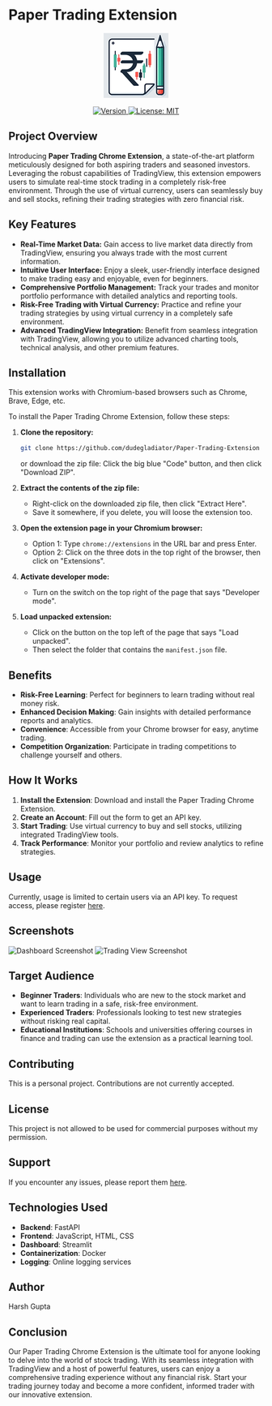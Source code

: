 # Paper Trading Extension

<p align="center">
  <img src="icons/icon128.png" alt="Project Logo" width="128">
</p>

<p align="center">
  <a href="https://github.com/yourusername/paper-trading-extension/releases">
    <img src="https://img.shields.io/badge/version-1.0.0-blue.svg" alt="Version">
  </a>
  <a href="https://opensource.org/licenses/MIT">
    <img src="https://img.shields.io/badge/License-MIT-yellow.svg" alt="License: MIT">
  </a>
</p>

## Project Overview

Introducing **Paper Trading Chrome Extension**, a state-of-the-art platform meticulously designed for both aspiring traders and seasoned investors. Leveraging the robust capabilities of TradingView, this extension empowers users to simulate real-time stock trading in a completely risk-free environment. Through the use of virtual currency, users can seamlessly buy and sell stocks, refining their trading strategies with zero financial risk.

## Key Features

- **Real-Time Market Data:** Gain access to live market data directly from TradingView, ensuring you always trade with the most current information.
- **Intuitive User Interface:** Enjoy a sleek, user-friendly interface designed to make trading easy and enjoyable, even for beginners.
- **Comprehensive Portfolio Management:** Track your trades and monitor portfolio performance with detailed analytics and reporting tools.
- **Risk-Free Trading with Virtual Currency:** Practice and refine your trading strategies by using virtual currency in a completely safe environment.
- **Advanced TradingView Integration:** Benefit from seamless integration with TradingView, allowing you to utilize advanced charting tools, technical analysis, and other premium features.

## Installation

This extension works with Chromium-based browsers such as Chrome, Brave, Edge, etc.

To install the Paper Trading Chrome Extension, follow these steps:

1. **Clone the repository:**
    ```bash
    git clone https://github.com/dudegladiator/Paper-Trading-Extension
    ```
    
    or download the zip file:  Click the big blue "Code" button, and then click "Download ZIP".

2. **Extract the contents of the zip file:**
    - Right-click on the downloaded zip file, then click "Extract Here".
    - Save it somewhere, if you delete, you will loose the extension too.

3. **Open the extension page in your Chromium browser:**
    - Option 1: Type `chrome://extensions` in the URL bar and press Enter.
    - Option 2: Click on the three dots in the top right of the browser, then click on "Extensions".

4. **Activate developer mode:**
    - Turn on the switch on the top right of the page that says "Developer mode".

5. **Load unpacked extension:**
    - Click on the button on the top left of the page that says "Load unpacked".
    - Then select the folder that contains the `manifest.json` file.

## Benefits

- **Risk-Free Learning**: Perfect for beginners to learn trading without real money risk.
- **Enhanced Decision Making**: Gain insights with detailed performance reports and analytics.
- **Convenience**: Accessible from your Chrome browser for easy, anytime trading.
- **Competition Organization**: Participate in trading competitions to challenge yourself and others.


## How It Works

1. **Install the Extension**: Download and install the Paper Trading Chrome Extension.
2. **Create an Account**: Fill out the form to get an API key.
3. **Start Trading**: Use virtual currency to buy and sell stocks, utilizing integrated TradingView tools.
4. **Track Performance**: Monitor your portfolio and review analytics to refine strategies.


## Usage
Currently, usage is limited to certain users via an API key. To request access, please register [here](https://forms.gle/kHTc9CzKCBm5BGmu7).

## Screenshots
![Dashboard Screenshot](path_to_screenshot.png)
![Trading View Screenshot](path_to_screenshot.png)

## Target Audience
- **Beginner Traders**: Individuals who are new to the stock market and want to learn trading in a safe, risk-free environment.
- **Experienced Traders**: Professionals looking to test new strategies without risking real capital.
- **Educational Institutions**: Schools and universities offering courses in finance and trading can use the extension as a practical learning tool.

## Contributing
This is a personal project. Contributions are not currently accepted.

## License
This project is not allowed to be used for commercial purposes without my permission.

## Support
If you encounter any issues, please report them [here](#).

## Technologies Used
- **Backend**: FastAPI
- **Frontend**: JavaScript, HTML, CSS
- **Dashboard**: Streamlit
- **Containerization**: Docker
- **Logging**: Online logging services

## Author
Harsh Gupta

## Conclusion
Our Paper Trading Chrome Extension is the ultimate tool for anyone looking to delve into the world of stock trading. With its seamless integration with TradingView and a host of powerful features, users can enjoy a comprehensive trading experience without any financial risk. Start your trading journey today and become a more confident, informed trader with our innovative extension.
